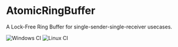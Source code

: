 # AtomicRingBuffer
A Lock-Free Ring Buffer for single-sender-single-receiver usecases.


![Windows CI](https://github.com/deltaphi/AtomicRingBuffer/workflows/Windows%20CI/badge.svg)
![Linux CI](https://github.com/deltaphi/AtomicRingBuffer/workflows/Linux%20CI/badge.svg)

